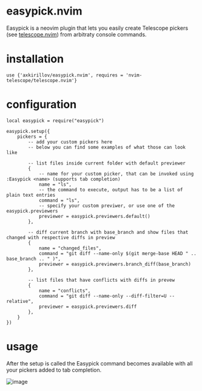 # easypick.nvim

Easypick is a neovim plugin that lets you easily create Telescope pickers (see [telescope.nvim](https://github.com/nvim-telescope/telescope.nvim)) from arbitraty console commands.

# installation

```
use {'axkirillov/easypick.nvim', requires = 'nvim-telescope/telescope.nvim'}
```

# configuration
```
local easypick = require("easypick")

easypick.setup({
	pickers = {
		-- add your custom pickers here
		-- below you can find some examples of what those can look like

		-- list files inside current folder with default previewer
		{
			-- name for your custom picker, that can be invoked using :Easypick <name> (supports tab completion)
			name = "ls",
			-- the command to execute, output has to be a list of plain text entries
			command = "ls",
			-- specify your custom previwer, or use one of the easypick.previewers
			previewer = easypick.previewers.default()
		},

		-- diff current branch with base_branch and show files that changed with respective diffs in preview 
		{
			name = "changed_files",
			command = "git diff --name-only $(git merge-base HEAD " .. base_branch .. " )",
			previewer = easypick.previewers.branch_diff(base_branch)
		},
		
		-- list files that have conflicts with diffs in prevew
		{
			name = "conflicts",
			command = "git diff --name-only --diff-filter=U --relative",
			previewer = easypick.previewers.diff
		},
	}
})
```

# usage

After the setup is called the Easypick command becomes available with all your pickers added to tab completion.

![image](https://user-images.githubusercontent.com/32141102/176906224-3b8c138e-7707-42d8-b4d1-bbe47a0afa24.png)
